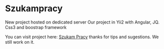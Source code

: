 # Szukampracy
New project hosted on dedicated server
Our project in Yii2 with Angular, JQ. Css3 and boostrap framework

You can visit project here: <a href="https://szukampracy.pl">Szukam Pracy</a>
thanks for tips and sugestions. We still work on it.
